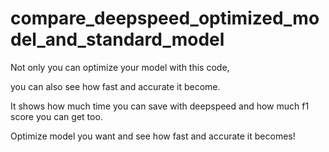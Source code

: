 # compare_deepspeed_optimized_model_and_standard_model

Not only you can optimize your model with this code,

you can also see how fast and accurate it become.

It shows how much time you can save with deepspeed and how much f1 score you can get too.

Optimize model you want and see how fast and accurate it becomes!
